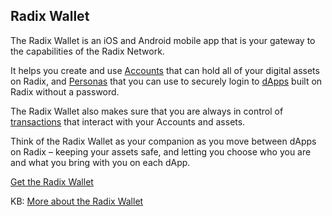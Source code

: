 ## Radix Wallet

The Radix Wallet is an iOS and Android mobile app that is your gateway to the capabilities of the Radix Network.

It helps you create and use [Accounts](?glossaryAnchor=accounts) that can hold all of your digital assets on Radix, and [Personas](?glossaryAnchor=personas) that you can use to securely login to [dApps](?glossaryAnchor=dapps) built on Radix without a password.

The Radix Wallet also makes sure that you are always in control of [transactions](?glossaryAnchor=transactions) that interact with your Accounts and assets.

Think of the Radix Wallet as your companion as you move between dApps on Radix – keeping your assets safe, and letting you choose who you are and what you bring with you on each dApp.

[Get the Radix Wallet](https://wallet.radixdlt.com/)

KB: [More about the Radix Wallet](https://learn.radixdlt.com/article/what-is-the-radix-wallet)
